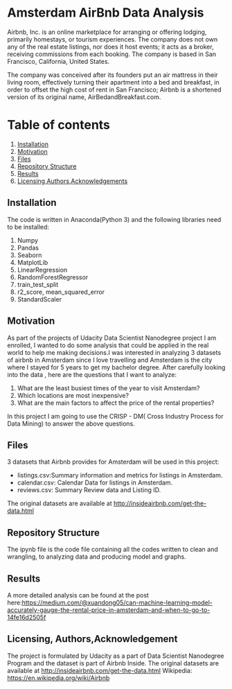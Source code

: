 # Amsterdam AirBnb Data Analysis

Airbnb, Inc. is an online marketplace for arranging or offering lodging, primarily homestays, or tourism experiences. The company does not own any of the real estate listings, nor does it host events; it acts as a broker, receiving commissions from each booking. The company is based in San Francisco, California, United States.

The company was conceived after its founders put an air mattress in their living room, effectively turning their apartment into a bed and breakfast, in order to offset the high cost of rent in San Francisco; Airbnb is a shortened version of its original name, AirBedandBreakfast.com.

# Table of contents
1. [Installation](#Installation)
2. [Motivation](#Motivation)
3. [Files](#Files)
3. [Repository Structure](#Structure)
4. [Results](#Results)
5. [Licensing,Authors,Acknowledgements](#Licensing)



## Installation <a name="Installation"></a>
The code is written in Anaconda(Python 3) and the following libraries need to be installed:
1. Numpy
2. Pandas
3. Seaborn
4. MatplotLib
5. LinearRegression
6. RandomForestRegressor
7. train_test_split 
8. r2_score, mean_squared_error
9. StandardScaler



## Motivation <a name="Motivation"></a>
As part of the projects of Udacity Data Scientist Nanodegree project I am enrolled, I wanted to do some analysis that could be applied in the real world to help me making decisions.I was interested in analyzing 3 datasets of airbnb in Amsterdam since I love travelling and Amsterdam is the city where I stayed for 5 years to get my bachelor degree. After carefully looking into the data , here are the questions that I want to analyze:
1. What are the least busiest times of the year to visit Amsterdam?
2. Which locations are most inexpensive?
3. What are the main factors to affect the price of the rental properties?

In this project I am  going to use the CRISP - DM( Cross Industry Process for Data Mining) to answer the above questions.



## Files
3 datasets that Airbnb provides for Amsterdam will be used in this project: 
- listings.csv:Summary information and metrics for listings in Amsterdam.
- calendar.csv: Calendar Data for listings in Amsterdam. 
- reviews.csv: Summary Review data and Listing ID.

The original datasets are available at http://insideairbnb.com/get-the-data.html
## Repository Structure <a name="Structure"></a>
The ipynb file is the code file containing all the codes written to clean and wrangling, to analyzing data and producing model and graphs.




## Results <a name="Results"></a>
A more detailed analysis can be found at the post here:https://medium.com/@xuandong05/can-machine-learning-model-accurately-gauge-the-rental-price-in-amsterdam-and-when-to-go-to-14fe16d2505f



## Licensing, Authors,Acknowledgement <a name="Acknowledgement"></a>
The project is formulated by Udacity as a part of Data Scientist Nanodegree Program and the dataset is part of Airbnb Inside. 
The original datasets are available at http://insideairbnb.com/get-the-data.html
Wikipedia: https://en.wikipedia.org/wiki/Airbnb




